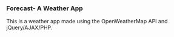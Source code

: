 
### Forecast- A Weather App

This is a weather app made using the OpenWeatherMap API and jQuery/AJAX/PHP.
